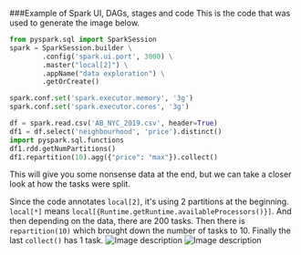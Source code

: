 ###Example of Spark UI, DAGs, stages and code
This is the code that was used to generate the image below.

```python
from pyspark.sql import SparkSession
spark = SparkSession.builder \
        .config('spark.ui.port', 3000) \
        .master("local[2]") \
        .appName("data exploration") \
        .getOrCreate()

spark.conf.set('spark.executor.memory', '3g')
spark.conf.set('spark.executor.cores', '3g')

df = spark.read.csv('AB_NYC_2019.csv', header=True)
df1 = df.select('neighbourhood', 'price').distinct()
import pyspark.sql.functions
df1.rdd.getNumPartitions()
df1.repartition(10).agg({"price": "max"}).collect()
```
This will give you some nonsense data at the end, but we can take a closer look at how the tasks were split.

Since the code annotates ```local[2]```, it's using 2 partitions at the beginning. ```local[*]``` means ```local[{Runtime.getRuntime.availableProcessors()}]```. And then depending on the data, there are 200 tasks. Then there is ```repartition(10)``` which brought down the number of tasks to 10. Finally the last ```collect()``` has 1 task.
![Image description](/Users/sampatbudankayala/PycharmProjects/UdacityStreaming/docs_spark/sample_exercise3_intro_to_spark_streaming/Dag.png)
![Image description](/Users/sampatbudankayala/PycharmProjects/UdacityStreaming/docs_spark/sample_exercise3_intro_to_spark_streaming/QueryPlan.png)



